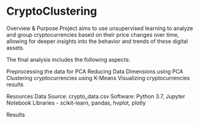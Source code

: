 # CryptoClustering

Overview & Purpose
Project aims to use unsupervised learning to analyze and group cryptocurrencies based on their price changes over time, allowing for deeper insights into the behavior and trends of these digital assets.

The final analysis includes the following aspects:

Preprocessing the data for PCA
Reducing Data Dimensions using PCA
Clustering cryptocurrencies using K-Means
Visualizing cryptocurrencies results


Resources
Data Source: crypto_data.csv
Software: Python 3.7, Jupyter Notebook
Libraries - scikit-learn, pandas, hvplot, plotly

Results
